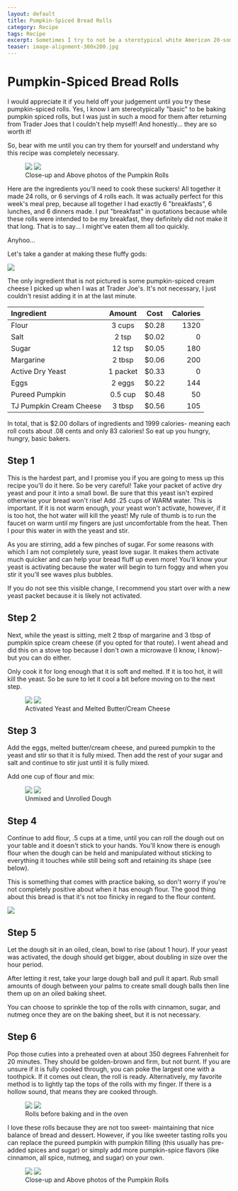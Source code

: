 ```yaml
---
layout: default
title: Pumpkin-Spiced Bread Rolls
category: Recipe
tags: Recipe
excerpt: Sometimes I try to not be a sterotypical white American 20-something female. Other times I just embrace it.
teaser: image-alignment-300x200.jpg
---
```


# Pumpkin-Spiced Bread Rolls

I would appreciate it if you held off your judgement until you try these pumpkin-spiced rolls. Yes, I know I am stereotypically "basic" to be baking pumpkin spiced rolls, but I was just in such a mood for them after returning from Trader Joes that I couldn't help myself! And honestly... they are so worth it!

So, bear with me until you can try them for yourself and understand why this recipe was completely necessary. 

<figure class="half">
  <img src="{{ site.url }}/images/Meal Prep/Week 4/Pumpkin Rolls/Close-Up of Pumpkin Rolls RESIZED.jpg">
  <img src="{{ site.url }}/images/Meal Prep/Week 4/Pumpkin Rolls/Pumpkin Rolls (above) RESIZED.jpg">
	<figcaption>Close-up and Above photos of the Pumpkin Rolls</figcaption>
</figure>

Here are the ingredients you'll need to cook these suckers! All together it made 24 rolls, or 6 servings of 4 rolls each. It was actually perfect for this week's meal prep, because all together I had exactly 6 "breakfasts", 6 lunches, and 6 dinners made. I put "breakfast" in quotations because while these rolls were intended to be my breakfast, they definitely did not make it that long. That is to say... I might've eaten them all too quickly. 

Anyhoo...

Let's take a gander at making these fluffy gods:

<img src="{{ site.url }}/images/Meal Prep/Week 4/Pumpkin Rolls/Pumpkin Roll Ingredients RESIZED.jpg">

The only ingredient that is not pictured is some pumpkin-spiced cream cheese I picked up when I was at Trader Joe's. It's not necessary, I just couldn't resist adding it in at the last minute. 

**Ingredient** | **Amount** | **Cost** |   **Calories**
|:------------- |:-------------:| :-----:|   -----:|
Flour	|3	cups	| $0.28 |	1320
Salt	|2	tsp	| $0.02 |	0
Sugar	|12	tsp	| $0.05 |	180
Margarine|	2	tbsp	| $0.06 |	200
Active Dry Yeast|	1	packet	| $0.33 |	0
Eggs |	2	eggs|	 $0.22 |	144
Pureed Pumpkin|	0.5	cup	| $0.48 |	50
TJ Pumpkin Cream Cheese	|3	tbsp|	 $0.56 |	105

In total, that is $2.00 dollars of ingredients and 1999 calories- meaning each roll costs about .08 cents and only 83 calories! So eat up you hungry, hungry, basic bakers. 

<h2> Step 1 </h2>

This is the hardest part, and I promise you if you are going to mess up this recipe you'll do it here. So be very careful! Take your packet of active dry yeast and pour it into a small bowl. Be sure that this yeast isn't expired otherwise your bread won't rise!
Add .25 cups of WARM water. This is important. If it is not warm enough, your yeast won't activate, however, if it is too hot, the hot water will kill the yeast! My rule of thumb is to run the faucet on warm until my fingers are just uncomfortable from the heat. Then I pour this water in with the yeast and stir. 

As you are stirring, add a few pinches of sugar. For some reasons with which I am not completely sure, yeast love sugar. It makes them activate much quicker and can help your bread fluff up even more! You'll know your yeast is activating because the water will begin to turn foggy and when you stir it you'll see waves plus bubbles. 

If you do not see this visible change, I recommend you start over with a new yeast packet because it is likely not activated. 

<h2> Step 2 </h2>

Next, while the yeast is sitting, melt 2 tbsp of margarine and 3 tbsp of pumpkin spice cream cheese (if you opted for that route). I went ahead and did this on a stove top because I don't own a microwave (I know, I know)- but you can do either. 

Only cook it for long enough that it is soft and melted. If it is too hot, it will kill the yeast. So be sure to let it cool a bit before moving on to the next step. 

<figure class="half">
  <img src="{{ site.url }}/images/Meal Prep/Week 4/Pumpkin Rolls/Yeast RESIZED.jpg">
  <img src="{{ site.url }}/images/Meal Prep/Week 4/Pumpkin Rolls/Melting Cream Cheese and Butter RESIZED.jpg">
	<figcaption>Activated Yeast and Melted Butter/Cream Cheese</figcaption>
</figure>

<h2> Step 3 </h2>

Add the eggs, melted butter/cream cheese, and pureed pumpkin to the yeast and stir so that it is fully mixed. Then add the rest of your sugar and salt and continue to stir just until it is fully mixed. 

Add one cup of flour and mix: 

<figure class="half">
  <img src="{{ site.url }}/images/Meal Prep/Week 4/Pumpkin Rolls/Unmixed Dough RESIZED.jpg">
  <img src="{{ site.url }}/images/Meal Prep/Week 4/Pumpkin Rolls/Unrolled Dough RESIZED.jpg">
	<figcaption>Unmixed and Unrolled Dough</figcaption>
</figure>

<h2> Step 4 </h2>

Continue to add flour, .5 cups at a time, until you can roll the dough out on your table and it doesn't stick to your hands. You'll know there is enough flour when the dough can be held and manipulated without sticking to everything it touches while still being soft and retaining its shape (see below). 

This is something that comes with practice baking, so don't worry if you're not completely positive about when it has enough flour. The good thing about this bread is that it's not too finicky in regard to the flour content. 

<img src="{{ site.url }}/images/Meal Prep/Week 4/Pumpkin Rolls/Dough Firmness RESIZED.jpg">

<h2> Step 5 </h2>

Let the dough sit in an oiled, clean, bowl to rise (about 1 hour). If your yeast was activated, the dough should get bigger, about doubling in size over the hour period. 

After letting it rest, take your large dough ball and pull it apart. Rub small amounts of dough between your palms to create small dough balls then line them up on an oiled baking sheet. 

You can choose to sprinkle the top of the rolls with cinnamon, sugar, and nutmeg once they are on the baking sheet, but it is not necessary. 

<h2> Step 6 </h2>

Pop those cuties into a preheated oven at about 350 degrees Fahrenheit for 20 minutes. They should be golden-brown and firm, but not burnt. If you are unsure if it is fully cooked through, you can poke the largest one with a toothpick. If it comes out clean, the roll is ready. Alternatively, my favorite method is to lightly tap the tops of the rolls with my finger. If there is a hollow sound, that means they are cooked through. 

<figure class="half">
  <img src="{{ site.url }}/images/Meal Prep/Week 4/Pumpkin Rolls/Webp.net-resizeimage (25).jpg">
  <img src="{{ site.url }}/images/Meal Prep/Week 4/Pumpkin Rolls/Pumpkin Rolls in Oven RESIZED.jpg">
	<figcaption>Rolls before baking and in the oven</figcaption>
</figure>

I love these rolls because they are not too sweet- maintaining that nice balance of bread and dessert. However, if you like sweeter tasting rolls you can replace the pureed pumpkin with pumpkin filling (this usually has pre-added spices and sugar) or simply add more pumpkin-spice flavors (like cinnamon, all spice, nutmeg, and sugar) on your own. 

<figure class="half">
  <img src="{{ site.url }}/images/Meal Prep/Week 4/Pumpkin Rolls/Close-Up of Pumpkin Rolls RESIZED.jpg">
  <img src="{{ site.url }}/images/Meal Prep/Week 4/Pumpkin Rolls/Pumpkin Rolls (above) RESIZED.jpg">
	<figcaption>Close-up and Above photos of the Pumpkin Rolls</figcaption>
</figure>
